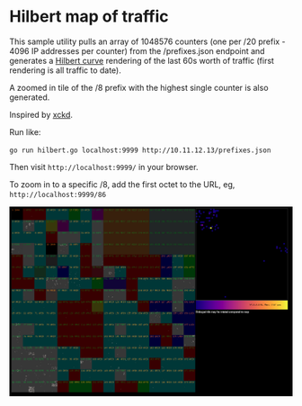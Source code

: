 # Hilbert map of traffic

This sample utility pulls an array of 1048576 counters (one per /20 prefix -
4096 IP addresses per counter) from the /prefixes.json endpoint and
generates a [Hilbert
curve](https://en.wikipedia.org/wiki/Hilbert_curve) rendering of the
last 60s worth of traffic (first rendering is all traffic to date).

A zoomed in tile of the /8 prefix with the highest single counter is
also generated.

Inspired by [xckd](https://xkcd.com/195/).

Run like:

`go run hilbert.go localhost:9999 http://10.11.12.13/prefixes.json`

Then visit `http://localhost:9999/` in your browser.

To zoom in to a specific /8, add the first octet to the URL, eg, `http://localhost:9999/86`

![Sample output](hilbert.png)
